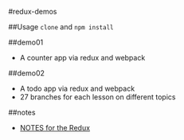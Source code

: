#redux-demos

##Usage
`clone` and `npm install`

##demo01
- A counter app via redux and webpack


##demo02
- A todo app via redux and webpack
- 27 branches for each lesson on different topics


##notes
- [NOTES for the Redux](/docs/notes.md)
